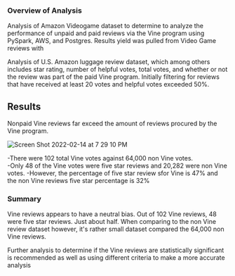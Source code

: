 ### Overview of Analysis

Analysis of Amazon Videogame dataset to determine to analyze the performance of unpaid and paid reviews via the Vine program using PySpark, AWS, and Postgres.  Results yield was pulled from Video Game reviews with

Analysis of U.S. Amazon luggage review dataset, which among others includes star rating, number of helpful votes, total votes, and whether or not the review was part of the paid Vine program. Initially filtering for reviews that have received at least 20 votes and helpful votes exceeded 50%.

## Results

Nonpaid Vine reviews far exceed the amount of reviews procured by the Vine program.

![Screen Shot 2022-02-14 at 7 29 10 PM](https://user-images.githubusercontent.com/92451164/153976767-0fca3252-c5d4-4b27-89dd-ddfea0499724.png)


-There were 102 total Vine votes against 64,000 non Vine votes.  
-Only 48 of the Vine votes were five star reviews and 20,282 were non Vine votes.
-However, the percentage of five star review sfor Vine is 47% and the non Vine reviews five star percentage is 32%

### Summary

Vine reviews appears to have a neutral bias. Out of 102 Vine reviews, 48 were five star reviews. Just about half.  When comparing to the non Vine review dataset however, it's rather small dataset compared the 64,000 non Vine reviews. 

Further analysis to determine if the Vine reviews are statistically significant is recommended as well as using different criteria to make a more accurate analysis  

